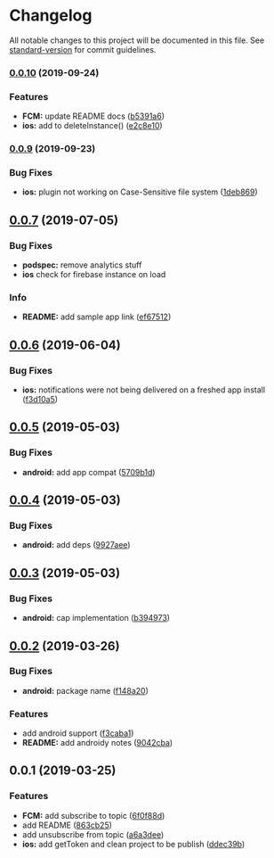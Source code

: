 # Changelog

All notable changes to this project will be documented in this file. See [standard-version](https://github.com/conventional-changelog/standard-version) for commit guidelines.

### [0.0.10](https://github.com/stewwan/capacitor-fcm/compare/v0.0.9...v0.0.10) (2019-09-24)

### Features

- **FCM:** update README docs ([b5391a6](https://github.com/stewwan/capacitor-fcm/commit/b5391a6))
- **ios:** add to deleteInstance() ([e2c8e10](https://github.com/stewwan/capacitor-fcm/commit/e2c8e10))


### [0.0.9](https://github.com/stewwan/capacitor-fcm/compare/v0.0.7...v0.0.9) (2019-09-23)


### Bug Fixes

* **ios:** plugin not working on Case-Sensitive file system ([1deb869](https://github.com/stewwan/capacitor-fcm/commit/1deb869))



<a name="0.0.7"></a>

## [0.0.7](https://github.com/stewwan/capacitor-fcm/compare/v0.0.6...v0.0.7) (2019-07-05)

### Bug Fixes

- **podspec:** remove analytics stuff
- **ios** check for firebase instance on load

### Info

- **README:** add sample app link ([ef67512](https://github.com/stewwan/capacitor-fcm/commit/ef67512))

<a name="0.0.6"></a>

## [0.0.6](https://github.com/stewwan/capacitor-fcm/compare/v0.0.5...v0.0.6) (2019-06-04)

### Bug Fixes

- **ios:** notifications were not being delivered on a freshed app install ([f3d10a5](https://github.com/stewwan/capacitor-fcm/commit/f3d10a5))

<a name="0.0.5"></a>

## [0.0.5](https://github.com/stewwan/capacitor-fcm/compare/v0.0.4...v0.0.5) (2019-05-03)

### Bug Fixes

- **android:** add app compat ([5709b1d](https://github.com/stewwan/capacitor-fcm/commit/5709b1d))

<a name="0.0.4"></a>

## [0.0.4](https://github.com/stewwan/capacitor-fcm/compare/v0.0.3...v0.0.4) (2019-05-03)

### Bug Fixes

- **android:** add deps ([9927aee](https://github.com/stewwan/capacitor-fcm/commit/9927aee))

<a name="0.0.3"></a>

## [0.0.3](https://github.com/stewwan/capacitor-fcm/compare/v0.0.2...v0.0.3) (2019-05-03)

### Bug Fixes

- **android:** cap implementation ([b394973](https://github.com/stewwan/capacitor-fcm/commit/b394973))

<a name="0.0.2"></a>

## [0.0.2](https://github.com/stewwan/capacitor-fcm/compare/v0.0.1...v0.0.2) (2019-03-26)

### Bug Fixes

- **android:** package name ([f148a20](https://github.com/stewwan/capacitor-fcm/commit/f148a20))

### Features

- add android support ([f3caba1](https://github.com/stewwan/capacitor-fcm/commit/f3caba1))
- **README:** add androidy notes ([9042cba](https://github.com/stewwan/capacitor-fcm/commit/9042cba))

<a name="0.0.1"></a>

## 0.0.1 (2019-03-25)

### Features

- **FCM:** add subscribe to topic ([6f0f88d](https://github.com/stewwan/capacitor-fcm/commit/6f0f88d))
- add README ([863cb25](https://github.com/stewwan/capacitor-fcm/commit/863cb25))
- add unsubscribe from topic ([a6a3dee](https://github.com/stewwan/capacitor-fcm/commit/a6a3dee))
- **ios:** add getToken and clean project to be publish ([ddec39b](https://github.com/stewwan/capacitor-fcm/commit/ddec39b))
